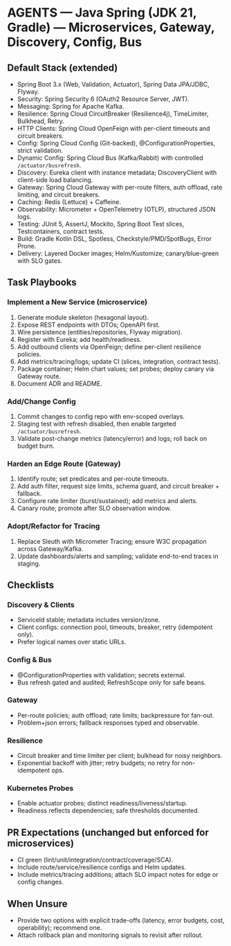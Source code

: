 # AGENTS — Java Spring (JDK 21, Gradle) — Microservices, Gateway, Discovery, Config, Bus

## Default Stack (extended)

- Spring Boot 3.x (Web, Validation, Actuator), Spring Data JPA/JDBC, Flyway.
- Security: Spring Security 6 (OAuth2 Resource Server, JWT).
- Messaging: Spring for Apache Kafka.
- Resilience: Spring Cloud CircuitBreaker (Resilience4j), TimeLimiter, Bulkhead, Retry.
- HTTP Clients: Spring Cloud OpenFeign with per-client timeouts and circuit breakers.
- Config: Spring Cloud Config (Git-backed), @ConfigurationProperties, strict validation.
- Dynamic Config: Spring Cloud Bus (Kafka/Rabbit) with controlled `/actuator/busrefresh`.
- Discovery: Eureka client with instance metadata; DiscoveryClient with client-side load balancing.
- Gateway: Spring Cloud Gateway with per-route filters, auth offload, rate limiting, and circuit breakers.
- Caching: Redis (Lettuce) + Caffeine.
- Observability: Micrometer + OpenTelemetry (OTLP), structured JSON logs.
- Testing: JUnit 5, AssertJ, Mockito, Spring Boot Test slices, Testcontainers, contract tests.
- Build: Gradle Kotlin DSL, Spotless, Checkstyle/PMD/SpotBugs, Error Prone.
- Delivery: Layered Docker images; Helm/Kustomize; canary/blue-green with SLO gates.

## Task Playbooks

### Implement a New Service (microservice)

1. Generate module skeleton (hexagonal layout).
2. Expose REST endpoints with DTOs; OpenAPI first.
3. Wire persistence (entities/repositories, Flyway migration).
4. Register with Eureka; add health/readiness.
5. Add outbound clients via OpenFeign; define per-client resilience policies.
6. Add metrics/tracing/logs; update CI (slices, integration, contract tests).
7. Package container; Helm chart values; set probes; deploy canary via Gateway route.
8. Document ADR and README.

### Add/Change Config

1. Commit changes to config repo with env-scoped overlays.
2. Staging test with refresh disabled, then enable targeted `/actuator/busrefresh`.
3. Validate post-change metrics (latency/error) and logs; roll back on budget burn.

### Harden an Edge Route (Gateway)

1. Identify route; set predicates and per-route timeouts.
2. Add auth filter, request size limits, schema guard, and circuit breaker + fallback.
3. Configure rate limiter (burst/sustained); add metrics and alerts.
4. Canary route; promote after SLO observation window.

### Adopt/Refactor for Tracing

1. Replace Sleuth with Micrometer Tracing; ensure W3C propagation across Gateway/Kafka.
2. Update dashboards/alerts and sampling; validate end-to-end traces in staging.

## Checklists

### Discovery & Clients

- ServiceId stable; metadata includes version/zone.
- Client configs: connection pool, timeouts, breaker, retry (idempotent only).
- Prefer logical names over static URLs.

### Config & Bus

- @ConfigurationProperties with validation; secrets external.
- Bus refresh gated and audited; RefreshScope only for safe beans.

### Gateway

- Per-route policies; auth offload; rate limits; backpressure for fan-out.
- Problem+json errors; fallback responses typed and observable.

### Resilience

- Circuit breaker and time limiter per client; bulkhead for noisy neighbors.
- Exponential backoff with jitter; retry budgets; no retry for non-idempotent ops.

### Kubernetes Probes

- Enable actuator probes; distinct readiness/liveness/startup.
- Readiness reflects dependencies; safe thresholds documented.

## PR Expectations (unchanged but enforced for microservices)

- CI green (lint/unit/integration/contract/coverage/SCA).
- Include route/service/resilience configs and Helm updates.
- Include metrics/tracing additions; attach SLO impact notes for edge or config changes.

## When Unsure

- Provide two options with explicit trade-offs (latency, error budgets, cost, operability); recommend one.
- Attach rollback plan and monitoring signals to revisit after rollout.
